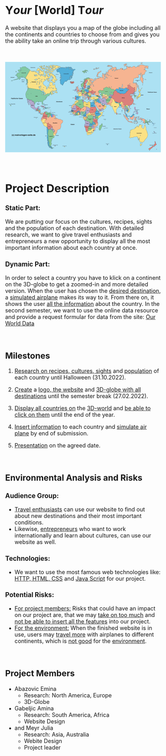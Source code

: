 <font size="4">

# Y*our* [World] T*our*

A website that displays you a map of the globe including all the continents and countries to choose from and gives you the ability take an online trip through various cultures.

<br/>

![Weltkarte](images/Weltkarte.jpg)

<br/>

# **Project Description**

### Static Part:

We are putting our focus on the cultures, recipes, sights and the population of each destination. With detailed research, we want to give travel enthusiasts and entrepreneurs a new opportunity to display all the most important information about each country at once.

### Dynamic Part:

In order to select a country you have to klick on a continent on the 3D-globe to get a zoomed-in and more detailed version. When the user has chosen the <u>desired destination</u>, a <u>simulated airplane</u> makes its way to it. From there on, it shows the user <u>all the information</u> about the country.
In the second semester, we want to use the online data resource and provide a request formular for data from the site: [Our World Data](https://ourworldindata.org/)

<br/>

## **Milestones**

1. <u>Research on recipes, cultures, sights</u> and <u>population</u> of each country until Halloween (31.10.2022).

2. <u>Create</u> a <u>logo, the website</u> and <u>3D-globe with all destinations</u> until the semester break (27.02.2022).

3. <u>Display all countries on</u> the <u>3D-world</u> and <u>be able to click on them</u> until the end of the year.

4. <u>Insert information</u> to each country and <u>simulate air plane</u> by end of submission.

5. <u>Presentation</u> on the agreed date.

<br/>


## **Environmental Analysis and Risks**

### Audience Group:
* <u>Travel enthusiasts</u> can use our website to find out about new destinations and their most important conditions. 
* Likewise, <u>entrepreneurs</u> who want to work internationally and learn about cultures, can use our website as well.

### Technologies:
* We want to use the most famous web technologies like: <u>HTTP, HTML, CSS</u> and <u>Java Script</u> for our project.

### Potential Risks:
* <u>For project members:</u> Risks that could have an impact on our project are, that we may <u>take on too much</u> and <u>not be able to insert all the features</u> into our project.
* <u>For the environment:</u> When the finished website is in use, users may <u>travel more</u> with airplanes to different continents, which is <u>not good</u> for the <u>environment</u>.

<br/>

## **Project Members**

* Abazovic Emina
  * Research: North America, Europe
  * 3D-Globe 
* Gabeljic Amina 
  * Research: South America, Africa
  * Website Design
* and Meyr Julia
  * Research: Asia, Australia 
  * Webite Design
  * Project leader